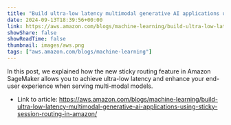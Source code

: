 ```yaml
---
title: "Build ultra-low latency multimodal generative AI applications using sticky session routing in Amazon SageMaker"
date: 2024-09-13T18:39:56+00:00
link: https://aws.amazon.com/blogs/machine-learning/build-ultra-low-latency-multimodal-generative-ai-applications-using-sticky-session-routing-in-amazon/
showShare: false
showReadTime: false
thumbnail: images/aws.png
tags: ["aws.amazon.com/blogs/machine-learning"]
---
```

In this post, we explained how the new sticky routing feature in Amazon SageMaker allows you to achieve ultra-low latency and enhance your end-user experience when serving multi-modal models.

- Link to article: https://aws.amazon.com/blogs/machine-learning/build-ultra-low-latency-multimodal-generative-ai-applications-using-sticky-session-routing-in-amazon/
